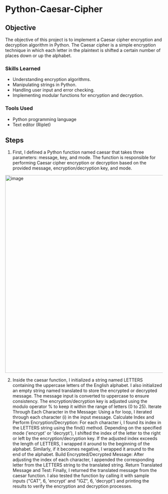 # Python-Caesar-Cipher

## Objective

The objective of this project is to implement a Caesar cipher encryption and decryption algorithm in Python. The Caesar cipher is a simple encryption technique in which each letter in the plaintext is shifted a certain number of places down or up the alphabet.

### Skills Learned

- Understanding encryption algorithms.
- Manipulating strings in Python.
- Handling user input and error checking.
- Implementing modular functions for encryption and decryption.

### Tools Used

- Python programming language
- Text editor (Riplet)


## Steps

1. First, I defined a Python function named caesar that takes three parameters: message, key, and mode.
The function is responsible for performing Caesar cipher encryption or decryption based on the provided message, encryption/decryption key, and mode.
<img width="633" alt="image" src="https://github.com/ammaarahadjiet/Password-Manager-Hosted-In-Cloud/assets/115926640/52b37b8b-753f-4158-98e2-c78113b16e16">

2. Inside the caesar function, I initialized a string named LETTERS containing the uppercase letters of the English alphabet.
I also initialized an empty string named translated to store the encrypted or decrypted message.
The message input is converted to uppercase to ensure consistency.
The encryption/decryption key is adjusted using the modulo operator % to keep it within the range of letters (0 to 25).
Iterate Through Each Character in the Message:
Using a for loop, I iterated through each character (i) in the input message.
Calculate Index and Perform Encryption/Decryption:
For each character i, I found its index in the LETTERS string using the find() method.
Depending on the specified mode ('encrypt' or 'decrypt'), I shifted the index of the letter to the right or left by the encryption/decryption key.
If the adjusted index exceeds the length of LETTERS, I wrapped it around to the beginning of the alphabet. Similarly, if it becomes negative, I wrapped it around to the end of the alphabet.
Build Encrypted/Decrypted Message:
After adjusting the index of each character, I appended the corresponding letter from the LETTERS string to the translated string.
Return Translated Message and Test:
Finally, I returned the translated message from the caesar function.
I also tested the function by calling it with sample inputs ("CAT", 6, 'encrypt' and "IGZ", 6, 'decrypt') and printing the results to verify the encryption and decryption processes.
